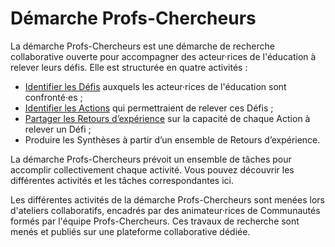 # Démarche Profs-Chercheurs

La démarche Profs-Chercheurs est une démarche de recherche collaborative ouverte pour accompagner des acteur·rices de l'éducation à relever leurs défis. Elle est structurée en quatre activités :

 - [Identifier les Défis](<./description activités/1-Identifier les Défis.md>) auxquels les acteur·rices de l'éducation sont confronté·es ;
 - [Identifier les Actions](<./description activités/2-Identifier les Actions.md>) qui permettraient de relever ces Défis ;
 - [Partager les Retours d’expérience](<./description activités/3-Partager les Retours d'expérience.md>) sur la capacité de chaque Action à relever un Défi ;
 - Produire les Synthèses à partir d’un ensemble de Retours d’expérience.

La démarche Profs-Chercheurs prévoit un ensemble de tâches pour accomplir collectivement chaque activité. Vous pouvez découvrir les différentes activités et les tâches correspondantes ici.

Les différentes activités de la démarche Profs-Chercheurs sont menées lors d'ateliers collaboratifs, encadrés par des animateur·rices de Communautés formés par l'équipe Profs-Chercheurs. Ces travaux de recherche sont menés et publiés sur une plateforme collaborative dédiée.
